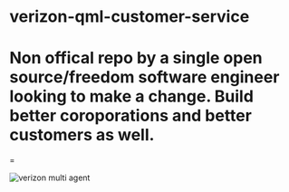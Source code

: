 # verizon-qml-customer-service

# Non offical repo by a single open source/freedom software engineer looking to make a change. Build better coroporations and better customers as well. 
=


![verizon multi agent](https://github.com/graylan0/verizon-qml-customer-service/assets/34530588/44dd16df-42cb-431d-90ae-12e41f87ec41)
